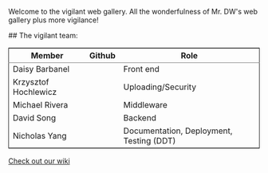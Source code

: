 Welcome to the vigilant web gallery.
All the wonderfulness of Mr. DW's web gallery plus more vigilance!

\## The vigilant team:

<table border="2" cellspacing="0" cellpadding="6" rules="groups" frame="hsides">


<colgroup>
<col  class="org-left" />

<col  class="org-left" />

<col  class="org-left" />
</colgroup>
<thead>
<tr>
<th scope="col" class="org-left">Member</th>
<th scope="col" class="org-left">Github</th>
<th scope="col" class="org-left">Role</th>
</tr>
</thead>

<tbody>
<tr>
<td class="org-left">Daisy Barbanel</td>
<td class="org-left"><https://github.com/daisyb></td>
<td class="org-left">Front end</td>
</tr>


<tr>
<td class="org-left">Krzysztof Hochlewicz</td>
<td class="org-left"><https://github.com/khoch></td>
<td class="org-left">Uploading/Security</td>
</tr>


<tr>
<td class="org-left">Michael Rivera</td>
<td class="org-left"><https://github.com/mgriv></td>
<td class="org-left">Middleware</td>
</tr>


<tr>
<td class="org-left">David Song</td>
<td class="org-left"><https://github.com/songdavid98></td>
<td class="org-left">Backend</td>
</tr>


<tr>
<td class="org-left">Nicholas Yang</td>
<td class="org-left"><https://github.com/NicholasLYang></td>
<td class="org-left">Documentation, Deployment, Testing (DDT)</td>
</tr>
</tbody>
</table>

[Check out our wiki](<https://github.com/daisyb/vigilant-web-gallery/wiki>)